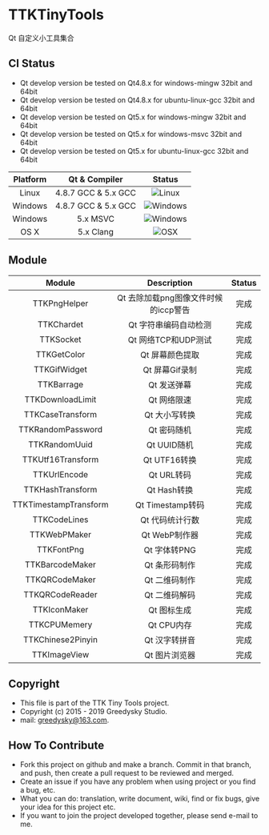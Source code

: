 # TTKTinyTools
Qt 自定义小工具集合 

## CI Status
 * Qt develop version be tested on Qt4.8.x for windows-mingw 32bit and 64bit
 * Qt develop version be tested on Qt4.8.x for ubuntu-linux-gcc 32bit and 64bit
 * Qt develop version be tested on Qt5.x for windows-mingw 32bit and 64bit
 * Qt develop version be tested on Qt5.x for windows-msvc 32bit and 64bit
 * Qt develop version be tested on Qt5.x for ubuntu-linux-gcc 32bit and 64bit
  
| Platform | Qt & Compiler       | Status                                                                                      |
| :---:    | :---:               | :---:                                                                                       |
| Linux    | 4.8.7 GCC & 5.x GCC    | ![Linux](https://img.shields.io/badge/build-passing-brightgreen.svg)                            |
| Windows  | 4.8.7 GCC & 5.x GCC       | ![Windows](https://img.shields.io/badge/build-passing-brightgreen.svg) |
| Windows  | 5.x MSVC       | ![Windows](https://img.shields.io/badge/build-passing-brightgreen.svg) |
| OS X     | 5.x Clang     | ![OSX](https://img.shields.io/badge/build-unknown-lightgrey.svg)                           |

Module
----
| Module | Description       | Status                                                                                      |
| :---:    | :---:               | :---:                                                                                       |
| TTKPngHelper    | Qt 去除加载png图像文件时候的iccp警告     |   完成   |
| TTKChardet  | Qt 字符串编码自动检测       |   完成   |
| TTKSocket  | Qt 网络TCP和UDP测试       |   完成   |
| TTKGetColor  | Qt 屏幕颜色提取       |   完成   |
| TTKGifWidget  | Qt 屏幕Gif录制       |   完成   |
| TTKBarrage  | Qt 发送弹幕       |   完成   |
| TTKDownloadLimit  | Qt 网络限速      |   完成   |
| TTKCaseTransform  | Qt 大小写转换       |   完成   |
| TTKRandomPassword  | Qt 密码随机       |   完成   |
| TTKRandomUuid  | Qt UUID随机      |   完成   |
| TTKUtf16Transform  | Qt UTF16转换       |   完成   |
| TTKUrlEncode  | Qt URL转码     | 完成     |
| TTKHashTransform  | Qt Hash转换       |   完成   |
| TTKTimestampTransform  | Qt Timestamp转码     |   完成   |
| TTKCodeLines  | Qt 代码统计行数     |   完成   |
| TTKWebPMaker  | Qt WebP制作器       |   完成   |
| TTKFontPng  | Qt 字体转PNG     |   完成   |
| TTKBarcodeMaker  | Qt 条形码制作     |   完成   |
| TTKQRCodeMaker  | Qt 二维码制作     |   完成   |
| TTKQRCodeReader  | Qt 二维码解码     |   完成   |
| TTKIconMaker  | Qt 图标生成     |   完成   |
| TTKCPUMemery  | Qt CPU内存     |   完成   |
| TTKChinese2Pinyin  | Qt 汉字转拼音     |   完成   |
| TTKImageView  | Qt 图片浏览器     |   完成   |


Copyright
-------
 * This file is part of the TTK Tiny Tools project.
 * Copyright (c) 2015 - 2019 Greedysky Studio.
 * mail: greedysky@163.com.
 
How To Contribute
-------
 * Fork this project on github and make a branch. Commit in that branch, and push, then create a pull request to be reviewed and merged.
 * Create an issue if you have any problem when using project or you find a bug, etc.
 * What you can do: translation, write document, wiki, find or fix bugs, give your idea for this project etc.
 * If you want to join the project developed together, please send e-mail to me.
